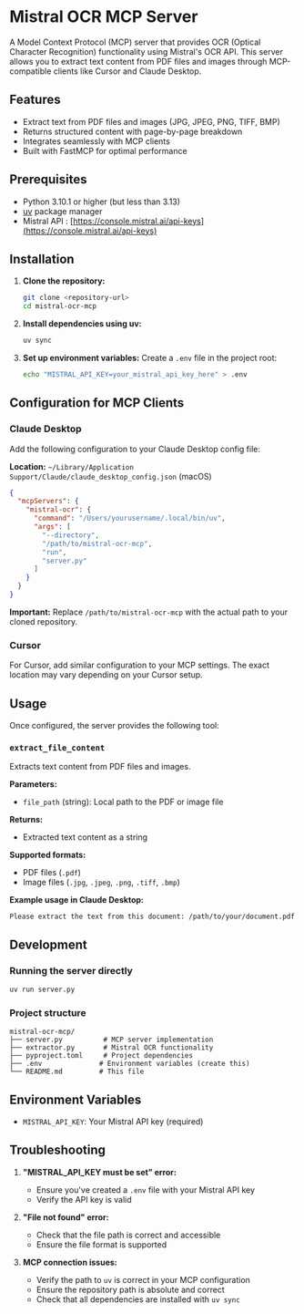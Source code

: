 # Mistral OCR MCP Server

A Model Context Protocol (MCP) server that provides OCR (Optical Character Recognition) functionality using Mistral's OCR API. This server allows you to extract text content from PDF files and images through MCP-compatible clients like Cursor and Claude Desktop.

## Features

- Extract text from PDF files and images (JPG, JPEG, PNG, TIFF, BMP)
- Returns structured content with page-by-page breakdown
- Integrates seamlessly with MCP clients
- Built with FastMCP for optimal performance

## Prerequisites

- Python 3.10.1 or higher (but less than 3.13)
- [uv](https://docs.astral.sh/uv/) package manager
- Mistral API : [https://console.mistral.ai/api-keys](https://console.mistral.ai/api-keys)

## Installation

1. **Clone the repository:**
   ```bash
   git clone <repository-url>
   cd mistral-ocr-mcp
   ```

2. **Install dependencies using uv:**
   ```bash
   uv sync
   ```

3. **Set up environment variables:**
   Create a `.env` file in the project root:
   ```bash
   echo "MISTRAL_API_KEY=your_mistral_api_key_here" > .env
   ```

## Configuration for MCP Clients

### Claude Desktop

Add the following configuration to your Claude Desktop config file:

**Location:** `~/Library/Application Support/Claude/claude_desktop_config.json` (macOS)

```json
{
  "mcpServers": {
    "mistral-ocr": {
      "command": "/Users/yourusername/.local/bin/uv",
      "args": [
        "--directory",
        "/path/to/mistral-ocr-mcp",
        "run",
        "server.py"
      ]
    }
  }
}
```

**Important:** Replace `/path/to/mistral-ocr-mcp` with the actual path to your cloned repository.

### Cursor

For Cursor, add similar configuration to your MCP settings. The exact location may vary depending on your Cursor setup.

## Usage

Once configured, the server provides the following tool:

### `extract_file_content`

Extracts text content from PDF files and images.

**Parameters:**
- `file_path` (string): Local path to the PDF or image file

**Returns:**
- Extracted text content as a string

**Supported formats:**
- PDF files (`.pdf`)
- Image files (`.jpg`, `.jpeg`, `.png`, `.tiff`, `.bmp`)

**Example usage in Claude Desktop:**
```
Please extract the text from this document: /path/to/your/document.pdf
```

## Development

### Running the server directly

```bash
uv run server.py
```

### Project structure

```
mistral-ocr-mcp/
├── server.py          # MCP server implementation
├── extractor.py       # Mistral OCR functionality
├── pyproject.toml     # Project dependencies
├── .env              # Environment variables (create this)
└── README.md         # This file
```

## Environment Variables

- `MISTRAL_API_KEY`: Your Mistral API key (required)

## Troubleshooting

1. **"MISTRAL_API_KEY must be set" error:**
   - Ensure you've created a `.env` file with your Mistral API key
   - Verify the API key is valid

2. **"File not found" error:**
   - Check that the file path is correct and accessible
   - Ensure the file format is supported

3. **MCP connection issues:**
   - Verify the path to `uv` is correct in your MCP configuration
   - Ensure the repository path is absolute and correct
   - Check that all dependencies are installed with `uv sync`
